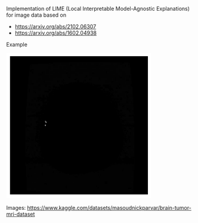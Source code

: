 Implementation of LIME (Local Interpretable Model-Agnostic Explanations) for image data based on
- https://arxiv.org/abs/2102.06307
- https://arxiv.org/abs/1602.04938 

Example

![](assets/explanation.png)

Images: https://www.kaggle.com/datasets/masoudnickparvar/brain-tumor-mri-dataset
